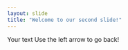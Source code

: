 ```yaml
--- 
layout: slide
title: "Welcome to our second slide!"
---
```

Your text
Use the left arrow to go back!
 
